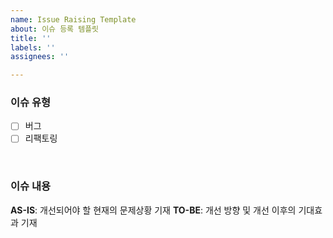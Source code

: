```yaml
---
name: Issue Raising Template
about: 이슈 등록 템플릿
title: ''
labels: ''
assignees: ''

---
```


### 이슈 유형
- [ ] 버그
- [ ] 리팩토링

<br>

### 이슈 내용
**AS-IS**: 개선되어야 할 현재의 문제상황 기재
**TO-BE**: 개선 방향 및 개선 이후의 기대효과 기재
